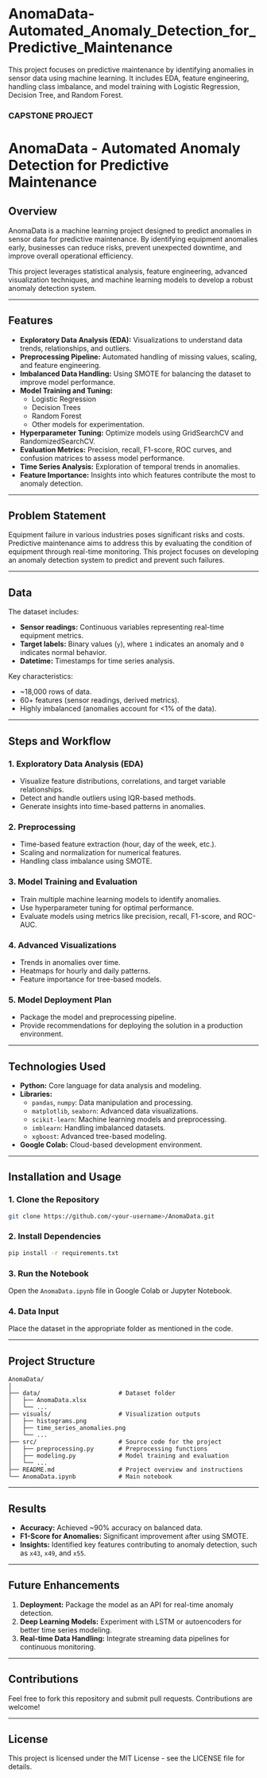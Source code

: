 # AnomaData-Automated_Anomaly_Detection_for_Predictive_Maintenance
This project focuses on predictive maintenance by identifying anomalies in sensor data using machine learning. It includes EDA, feature engineering, handling class imbalance, and model training with Logistic Regression, Decision Tree, and Random Forest.

### CAPSTONE PROJECT
# **AnomaData - Automated Anomaly Detection for Predictive Maintenance**

## **Overview**
AnomaData is a machine learning project designed to predict anomalies in sensor data for predictive maintenance. By identifying equipment anomalies early, businesses can reduce risks, prevent unexpected downtime, and improve overall operational efficiency. 

This project leverages statistical analysis, feature engineering, advanced visualization techniques, and machine learning models to develop a robust anomaly detection system.

---

## **Features**
- **Exploratory Data Analysis (EDA):** Visualizations to understand data trends, relationships, and outliers.
- **Preprocessing Pipeline:** Automated handling of missing values, scaling, and feature engineering.
- **Imbalanced Data Handling:** Using SMOTE for balancing the dataset to improve model performance.
- **Model Training and Tuning:**
  - Logistic Regression
  - Decision Trees
  - Random Forest
  - Other models for experimentation.
- **Hyperparameter Tuning:** Optimize models using GridSearchCV and RandomizedSearchCV.
- **Evaluation Metrics:** Precision, recall, F1-score, ROC curves, and confusion matrices to assess model performance.
- **Time Series Analysis:** Exploration of temporal trends in anomalies.
- **Feature Importance:** Insights into which features contribute the most to anomaly detection.

---

## **Problem Statement**
Equipment failure in various industries poses significant risks and costs. Predictive maintenance aims to address this by evaluating the condition of equipment through real-time monitoring. This project focuses on developing an anomaly detection system to predict and prevent such failures.

---

## **Data**
The dataset includes:
- **Sensor readings:** Continuous variables representing real-time equipment metrics.
- **Target labels:** Binary values (`y`), where `1` indicates an anomaly and `0` indicates normal behavior.
- **Datetime:** Timestamps for time series analysis.

Key characteristics:
- ~18,000 rows of data.
- 60+ features (sensor readings, derived metrics).
- Highly imbalanced (anomalies account for <1% of the data).

---

## **Steps and Workflow**
### **1. Exploratory Data Analysis (EDA)**
- Visualize feature distributions, correlations, and target variable relationships.
- Detect and handle outliers using IQR-based methods.
- Generate insights into time-based patterns in anomalies.

### **2. Preprocessing**
- Time-based feature extraction (hour, day of the week, etc.).
- Scaling and normalization for numerical features.
- Handling class imbalance using SMOTE.

### **3. Model Training and Evaluation**
- Train multiple machine learning models to identify anomalies.
- Use hyperparameter tuning for optimal performance.
- Evaluate models using metrics like precision, recall, F1-score, and ROC-AUC.

### **4. Advanced Visualizations**
- Trends in anomalies over time.
- Heatmaps for hourly and daily patterns.
- Feature importance for tree-based models.

### **5. Model Deployment Plan**
- Package the model and preprocessing pipeline.
- Provide recommendations for deploying the solution in a production environment.

---

## **Technologies Used**
- **Python:** Core language for data analysis and modeling.
- **Libraries:**
  - `pandas`, `numpy`: Data manipulation and processing.
  - `matplotlib`, `seaborn`: Advanced data visualizations.
  - `scikit-learn`: Machine learning models and preprocessing.
  - `imblearn`: Handling imbalanced datasets.
  - `xgboost`: Advanced tree-based modeling.
- **Google Colab:** Cloud-based development environment.

---

## **Installation and Usage**
### **1. Clone the Repository**
```bash
git clone https://github.com/<your-username>/AnomaData.git
```

### **2. Install Dependencies**
```bash
pip install -r requirements.txt
```

### **3. Run the Notebook**
Open the `AnomaData.ipynb` file in Google Colab or Jupyter Notebook.

### **4. Data Input**
Place the dataset in the appropriate folder as mentioned in the code.

---

## **Project Structure**
```
AnomaData/
│
├── data/                      # Dataset folder
│   ├── AnomaData.xlsx
│   └── ...
├── visuals/                   # Visualization outputs
│   ├── histograms.png
│   ├── time_series_anomalies.png
│   └── ...
├── src/                       # Source code for the project
│   ├── preprocessing.py       # Preprocessing functions
│   ├── modeling.py            # Model training and evaluation
│   └── ...
├── README.md                  # Project overview and instructions
└── AnomaData.ipynb            # Main notebook
```

---

## **Results**
- **Accuracy:** Achieved ~90% accuracy on balanced data.
- **F1-Score for Anomalies:** Significant improvement after using SMOTE.
- **Insights:** Identified key features contributing to anomaly detection, such as `x43`, `x49`, and `x55`.

---

## **Future Enhancements**
1. **Deployment:** Package the model as an API for real-time anomaly detection.
2. **Deep Learning Models:** Experiment with LSTM or autoencoders for better time series modeling.
3. **Real-time Data Handling:** Integrate streaming data pipelines for continuous monitoring.

---

## **Contributions**
Feel free to fork this repository and submit pull requests. Contributions are welcome!

---

## **License**
This project is licensed under the MIT License - see the LICENSE file for details.
